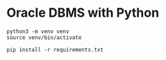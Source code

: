 # Oracle DBMS with Python

```shell
python3 -m venv venv
source venv/bin/activate
```

```shell
pip install -r requirements.txt
```
